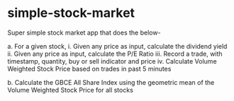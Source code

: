 # simple-stock-market
Super simple stock market app that does the below-

a. For a given stock,
  i. Given any price as input, calculate the dividend yield
  ii. Given any price as input, calculate the P/E Ratio
  iii. Record a trade, with timestamp, quantity, buy or sell indicator and price
  iv. Calculate Volume Weighted Stock Price based on trades in past 5 minutes

b. Calculate the GBCE All Share Index using the geometric mean of the Volume Weighted Stock Price for all stocks
